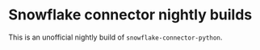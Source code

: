 # Snowflake connector nightly builds

This is an unofficial nightly build of `snowflake-connector-python`.
